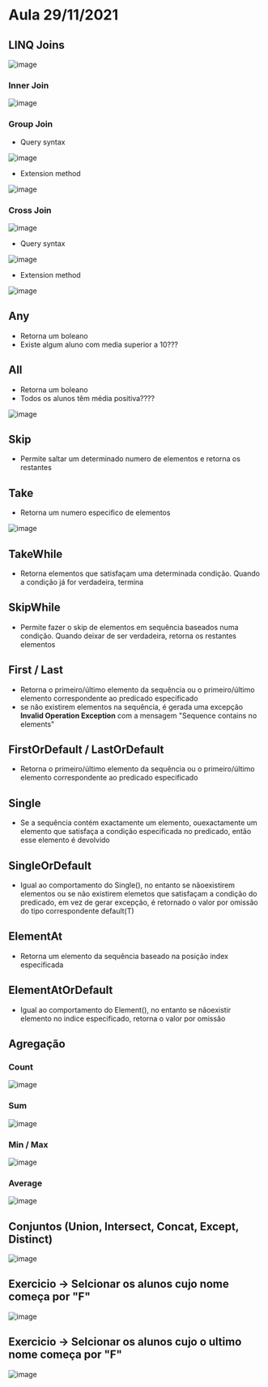 # Aula 29/11/2021

## LINQ Joins

![image](https://user-images.githubusercontent.com/12052283/143854787-1e5030d2-07bb-4ebb-b08e-9467136e8596.png)

### Inner Join

![image](https://user-images.githubusercontent.com/12052283/144715245-b26486a0-ab62-484b-b3f0-92aeeaf3a10a.png)

### Group Join

- Query syntax

![image](https://user-images.githubusercontent.com/12052283/144715276-0799e64d-bb35-42b7-b4e0-4929ec9c0d4a.png)

- Extension method

![image](https://user-images.githubusercontent.com/12052283/144715289-f670b994-0c40-4d56-9d75-c2c1fd57756a.png)

### Cross Join

![image](https://user-images.githubusercontent.com/12052283/144715315-ab3dfded-df61-4ce4-8564-0b39fa633b69.png)


- Query syntax

![image](https://user-images.githubusercontent.com/12052283/144715330-d45474bf-f872-4c12-8b16-4345065a2796.png)


- Extension method

![image](https://user-images.githubusercontent.com/12052283/144715335-f55d3c59-45ca-4976-9404-1079b2987939.png)

## Any

 - Retorna um boleano
 - Existe algum aluno com media superior a 10???
 
## All

- Retorna um boleano
- Todos os alunos têm média positiva????

![image](https://user-images.githubusercontent.com/12052283/144715369-07ec0efb-e3d2-4fbe-a4c1-e4143876e04c.png)

## Skip

- Permite saltar um determinado numero de elementos e retorna os restantes

## Take

- Retorna um numero especifico de elementos

![image](https://user-images.githubusercontent.com/12052283/144715406-bd2e8d90-960d-4d14-8338-a8a67cd28e11.png)

## TakeWhile

- Retorna elementos que satisfaçam uma determinada condição. Quando a condição já for verdadeira, termina

## SkipWhile

- Permite fazer o skip de elementos em sequência baseados numa condição. Quando deixar de ser verdadeira, retorna os restantes elementos

## First / Last

- Retorna o primeiro/último elemento da sequência ou o primeiro/último elemento correspondente ao predicado especificado
- se não existirem elementos na sequência, é gerada uma excepção **Invalid Operation Exception**  com a mensagem "Sequence contains no elements"

## FirstOrDefault / LastOrDefault

- Retorna o primeiro/último elemento da sequência ou o primeiro/último elemento correspondente ao predicado especificado

## Single

- Se a sequência contém exactamente um elemento, ouexactamente um elemento que satisfaça a condição especificada no predicado, então esse elemento é devolvido

## SingleOrDefault

- Igual ao comportamento do Single(), no entanto se nãoexistirem elementos ou se não existirem elemetos que satisfaçam a condição do predicado, em vez de gerar excepção, é retornado o valor por omissão do tipo correspondente default(T)

## ElementAt

- Retorna um elemento da sequência baseado na posição index especificada

## ElementAtOrDefault

- Igual ao comportamento do Element(), no entanto se nãoexistir elemento no indice especificado, retorna o valor por omissão

## Agregação

### Count

![image](https://user-images.githubusercontent.com/12052283/144715616-143c2c87-5f02-459d-be85-8ec1ee5527c3.png)

### Sum

![image](https://user-images.githubusercontent.com/12052283/144715622-3e29a2f4-7dba-41a7-99ea-c9cd4505b079.png)

### Min / Max

![image](https://user-images.githubusercontent.com/12052283/144715636-95d70a0b-5e80-4071-9615-5dc471787e46.png)

### Average

![image](https://user-images.githubusercontent.com/12052283/144715642-a0cdba16-83de-4cd7-a158-c93b9ca1c1d0.png)

## Conjuntos (Union, Intersect, Concat, Except, Distinct)

![image](https://user-images.githubusercontent.com/12052283/144715664-ab751e97-5093-4fee-90cf-fb6f9ba7bee4.png)

## Exercicio -> Selcionar os alunos cujo nome começa por "F"

![image](https://user-images.githubusercontent.com/12052283/144715714-eaf6681e-c013-45b1-a330-d50e88ecd723.png)


## Exercicio -> Selcionar os alunos cujo o ultimo nome começa por "F"

![image](https://user-images.githubusercontent.com/12052283/144715718-abb6b1fd-424b-4ffe-a13c-c84f331b3df4.png)
